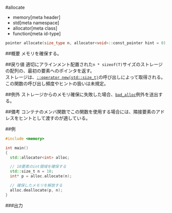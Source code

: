 #allocate
* memory[meta header]
* std[meta namespace]
* allocator[meta class]
* function[meta id-type]

```cpp
pointer allocate(size_type n, allocator<void>::const_pointer hint = 0);
```

##概要
メモリを確保する。


##戻り値
適切にアラインメント配置された`n * sizeof(T)`サイズのストレージの配列の、最初の要素へのポインタを返す。  
ストレージは、[`::operator new(std::size_t)`](/reference/new/new.md)の呼び出しによって取得される。この関数の呼び出し頻度やヒントの扱いは未規定。


##例外
ストレージからのメモリ確保に失敗した場合、[`bad_alloc`](/reference/new/bad_alloc.md)例外を送出する。


##備考
コンテナのメンバ関数でこの関数を使用する場合には、隣接要素のアドレスをヒントとして渡すのが適している。


##例
```cpp
#include <memory>

int main()
{
  std::allocator<int> alloc;

  // 10要素のint領域を確保する
  std::size_t n = 10;
  int* p = alloc.allocate(n);

  // 確保したメモリを解放する
  alloc.deallocate(p, n);
}
```

###出力
```
```


